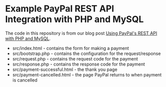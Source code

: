# Example PayPal REST API Integration with PHP and MySQL

The code in this repository is from our blog post [Using PayPal's REST API with PHP and MySQL](https://www.evoluted.net/thinktank/web-development/using-paypals-rest-api-with-php-and-mysql).

* src/index.html - contains the form for making a payment 
* src/bootstrap.php - contains the configuration for the request/response
* src/request.php - contains the request code for the payment
* src/response.php - contains the response code for the payment
* src/payment-successful.html - the thank you page
* src/payment-cancelled.html - the page PayPal returns to when payment is cancelled
